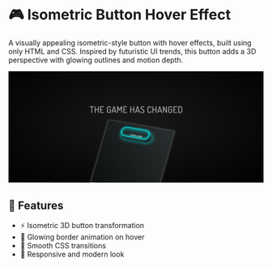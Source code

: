 # 🎮 Isometric Button Hover Effect

A visually appealing isometric-style button with hover effects, built using only HTML and CSS. Inspired by futuristic UI trends, this button adds a 3D perspective with glowing outlines and motion depth.

![Preview](https://github.com/Priyash-Das/Photos/blob/main/Isometric%20Button.png)

## 🌟 Features

- ⚡ Isometric 3D button transformation
- 🌈 Glowing border animation on hover
- 🧠 Smooth CSS transitions
- 🎨 Responsive and modern look
